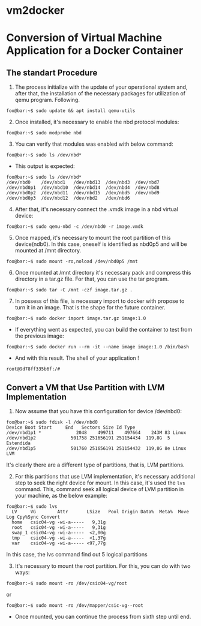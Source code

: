 # vm2docker
# Conversion of Virtual Machine Application for a Docker Container

## The standart Procedure
1. The process initialize with the update of your operational system and, after that, the installation of the necessary packages for utilization of qemu program. Following.
```console 
foo@bar:~$ sudo update && apt install qemu-utils
```

2. Once installed, it's necessary to enable the nbd protocol modules:
```console
foo@bar:~$ sudo modprobe nbd
```

3. You can verify that modules was enabled with below command:
```console
foo@bar:~$ sudo ls /dev/nbd*
```

- This output is expected:
```console
foo@bar:~$ sudo ls /dev/nbd*
/dev/nbd0    /dev/nbd1   /dev/nbd13  /dev/nbd3  /dev/nbd7
/dev/nbd0p1  /dev/nbd10  /dev/nbd14  /dev/nbd4  /dev/nbd8
/dev/nbd0p2  /dev/nbd11  /dev/nbd15  /dev/nbd5  /dev/nbd9
/dev/nbd0p3  /dev/nbd12  /dev/nbd2   /dev/nbd6
```

4. After that, it's necessary connect the .vmdk image in a nbd virtual device:
```console
foo@bar:~$ sudo qemu-nbd -c /dev/nbd0 -r image.vmdk
```
5. Once mapped, it's necessary to mount the root partition of this device(ndb0). In this case, oneself is identified as nbd0p5 and will be mounted at /mnt directory.
```console
foo@bar:~$ sudo mount -ro,noload /dev/nbd0p5 /mnt
```
6. Once mounted at /mnt directory it's necessary pack and compress this directory in a tar.gz file. For that, you can use the tar program.
```console
foo@bar:~$ sudo tar -C /mnt -czf image.tar.gz .
```
7. In possess of this file, is necessary import to docker with propose to turn it in an image. That is the shape for the future container.
```console
foo@bar:~$ sudo docker import image.tar.gz image:1.0
```
- If everything went as expected, you can build the container to test from the previous image:
```console
foo@bar:~$ sudo docker run --rm -it --name image image:1.0 /bin/bash
```
- And with this result. The shell of your application !
```console
root@9d78ff335b6f:/# 
```

## Convert a VM that Use Partition with LVM Implementation
1. Now assume that you have this configuration for device /dev/nbd0:
```console
foo@bar:~$ sudo fdisk -l /dev/nbd0
Device Boot Start     End   Sectors Size Id Type
/dev/nbd1p1 *             2048    499711    497664    243M 83 Linux
/dev/nbd1p2             501758 251656191 251154434  119,8G  5 Estendida
/dev/nbd1p5             501760 251656191 251154432  119,8G 8e Linux LVM
```
It's clearly there are a different type of partitions, that is, LVM partitions.

2. For this partitions that use LVM implementation, it's necessary additional step to seek the right device for mount. In this case, it's used the `lvs` command. This, command seek all logical device of LVM partition in your machine, as the below example:
```console
foo@bar:~$ sudo lvs 
  LV     VG        Attr       LSize   Pool Origin Data%  Meta%  Move Log Cpy%Sync Convert
  home   csic04-vg -wi-a-----   9,31g                                                    
  root   csic04-vg -wi-a-----   9,31g                                                    
  swap_1 csic04-vg -wi-a-----  <2,00g                                                    
  tmp    csic04-vg -wi-a-----  <1,37g                                                    
  var    csic04-vg -wi-a----- <97,77g  
```
In this case, the lvs command find out 5 logical partitions

3. It's necessary to mount the root partition. For this, you can do with two ways:
```console
foo@bar:~$ sudo mount -ro /dev/csic04-vg/root
```
or
```console
foo@bar:~$ sudo mount -ro /dev/mapper/csic-vg--root
```
- Once mounted, you can continue the process from sixth step until end.

